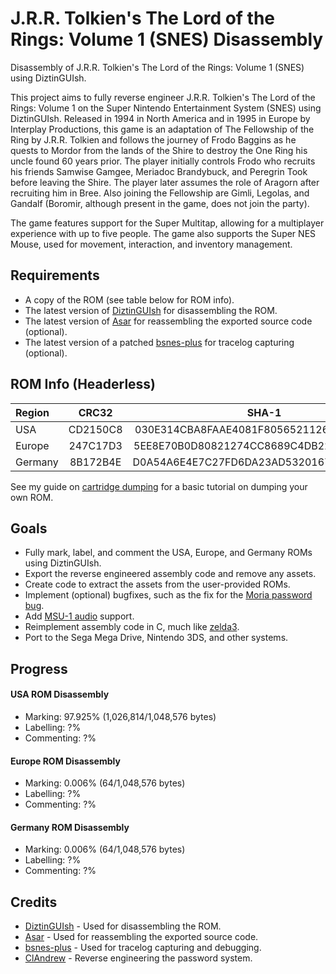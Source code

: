 # J.R.R. Tolkien's The Lord of the Rings: Volume 1 (SNES) Disassembly
Disassembly of J.R.R. Tolkien's The Lord of the Rings: Volume 1 (SNES) using DiztinGUIsh.

This project aims to fully reverse engineer J.R.R. Tolkien's The Lord of the Rings: Volume 1 on the Super Nintendo Entertainment System (SNES) using DiztinGUIsh. Released in 1994 in North America and in 1995 in Europe by Interplay Productions, this game is an adaptation of The Fellowship of the Ring by J.R.R. Tolkien and follows the journey of Frodo Baggins as he quests to Mordor from the lands of the Shire to destroy the One Ring his uncle found 60 years prior. The player initially controls Frodo who recruits his friends Samwise Gamgee, Meriadoc Brandybuck, and Peregrin Took before leaving the Shire. The player later assumes the role of Aragorn after recruiting him in Bree. Also joining the Fellowship are Gimli, Legolas, and Gandalf (Boromir, although present in the game, does not join the party).

The game features support for the Super Multitap, allowing for a multiplayer experience with up to five people. The game also supports the Super NES Mouse, used for movement, interaction, and inventory management.

## Requirements
* A copy of the ROM (see table below for ROM info).
* The latest version of [DiztinGUIsh](https://github.com/IsoFrieze/DiztinGUIsh/releases) for disassembling the ROM.
* The latest version of [Asar](https://github.com/RPGHacker/asar/releases) for reassembling the exported source code (optional).
* The latest version of a patched [bsnes-plus](https://github.com/DizTools/bsnes-plus/releases) for tracelog capturing (optional).

## ROM Info (Headerless)
| Region  |   CRC32  |                   SHA-1                  |
|:--------|:--------:|:----------------------------------------:|
| USA     | CD2150C8 | 030E314CBA8FAAE4081F8056521126916E5E0ADA |
| Europe  | 247C17D3 | 5EE8E70B0D80821274CC8689C4DB22215B5AE52F |
| Germany | 8B172B4E | D0A54A6E4E7C27FD6DA23AD53201679272F9AC04 |

See my guide on [cartridge dumping](../../wiki/Cartridge-Dumping) for a basic tutorial on dumping your own ROM.

## Goals
* Fully mark, label, and comment the USA, Europe, and Germany ROMs using DiztinGUIsh.
* Export the reverse engineered assembly code and remove any assets.
* Create code to extract the assets from the user-provided ROMs.
* Implement (optional) bugfixes, such as the fix for the [Moria password bug](https://cml-a.com/content/2021/04/06/lord-of-the-rings-snes-bugfix/).
* Add [MSU-1 audio](https://www.reddit.com/r/snes/comments/ej14qy/comment/ft0u7rh/) support.
* Reimplement assembly code in C, much like [zelda3](https://github.com/snesrev/zelda3).
* Port to the Sega Mega Drive, Nintendo 3DS, and other systems.

## Progress
#### USA ROM Disassembly
* Marking: 97.925% (1,026,814/1,048,576 bytes)
* Labelling: ?%
* Commenting: ?%
#### Europe ROM Disassembly
* Marking: 0.006% (64/1,048,576 bytes)
* Labelling: ?%
* Commenting: ?%
#### Germany ROM Disassembly
* Marking: 0.006% (64/1,048,576 bytes)
* Labelling: ?%
* Commenting: ?%

## Credits
* [DiztinGUIsh](https://github.com/IsoFrieze/DiztinGUIsh) - Used for disassembling the ROM.
* [Asar](https://github.com/RPGHacker/asar) - Used for reassembling the exported source code.
* [bsnes-plus](https://github.com/DizTools/bsnes-plus) - Used for tracelog capturing and debugging.
* [ClAndrew](https://cml-a.com/content/2021/04/06/lord-of-the-rings-snes-bugfix/) - Reverse engineering the password system.
